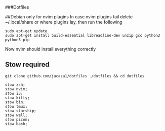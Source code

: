 ###Dotfiles

##Debian only for nvim plugins
In case nvim plugins fail delete ~/.local/share  or where plugins lay, then run the following
```
sudo apt-get update
sudo apt-get install build-essential libreadline-dev unzip gcc python3 python3-pip
```
Now nvim should install everything correctly

## Stow required
```
git clone github.com/jucaza1/dotfiles ./dotfiles && cd dotfiles
```

```
stow zsh;
stow nvim;
stow i3;
stow kitty;
stow bin;
stow tmux;
stow starship;
stow wall;
stow picom;
stow bash;
```

